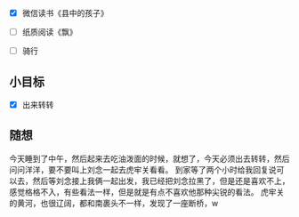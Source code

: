 - [x] 微信读书《县中的孩子》
- [ ] 纸质阅读《飘》
- [ ] 骑行


## 小目标
- [x] 出来转转

## 随想
今天睡到了中午，然后起来去吃油泼面的时候，就想了，今天必须出去转转，然后问问洋洋，要不要叫上刘念一起去虎牢关看看。
到家等了两个小时给我回复说可以去，然后等刘念接上我俩一起出发，我已经把刘念拉黑了，但是还是喜欢不上，感觉格格不入，有些看法一样，但是就是有点不喜欢他那种尖锐的看法。
虎牢关的黄河，也很辽阔，都和南裹头不一样，发现了一座断桥，w